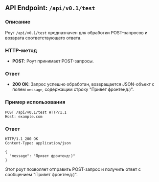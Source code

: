 ## API Endpoint: `/api/v0.1/test`

### Описание

Роут `/api/v0.1/test` предназначен для обработки POST-запросов и возврата соответствующего ответа.

### HTTP-метод

- **POST**: Роут принимает POST-запросы.

### Ответ

- **200 OK**: Запрос успешно обработан, возвращается JSON-объект с полем `message`, содержащим строку "Привет фронтенд:)".

### Пример использования

```http
POST /api/v0.1/test HTTP/1.1
Host: example.com
```

### Ответ

```http
HTTP/1.1 200 OK
Content-Type: application/json

{
  "message": "Привет фронтенд:)"
}
```

Этот роут позволяет отправить POST-запрос и получить ответ с сообщением "Привет фронтенд:)".